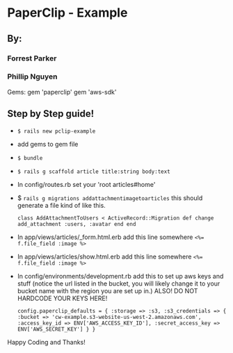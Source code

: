 # PaperClip - Example
## By:
### Forrest Parker
### Phillip Nguyen

Gems:
  gem 'paperclip'
  gem 'aws-sdk'

## Step by Step guide!

- `$ rails new pclip-example`
- add gems to gem file
- `$ bundle`
- `$ rails g scaffold article title:string body:text`
- In config/routes.rb
    set your 'root articles#home'
- $ `rails g migrations addattachmentimagetoarticles`
    this should generate a file kind of like this.

    `class AddAttachmentToUsers < ActiveRecord::Migration
      def change
        add_attachment :users, :avatar
      end
    end`

- In app/views/articles/_form.html.erb
  add this line somewhere
    `<%= f.file_field :image %>`

- In app/views/articles/show.html.erb
  add this line somewhere
    `<%= f.file_field :image %>`

- In config/environments/development.rb
  add this to set up aws keys and stuff (notice the url listed in the bucket, you
  will likely change it to your bucket name with the region you are set up in.)
  ALSO! DO NOT HARDCODE YOUR KEYS HERE!

  `config.paperclip_defaults = {
    :storage => :s3,
    :s3_credentials => {
      :bucket => 'cw-example.s3-website-us-west-2.amazonaws.com',
      :access_key_id => ENV['AWS_ACCESS_KEY_ID'],
      :secret_access_key => ENV['AWS_SECRET_KEY']
    }
  }`

Happy Coding and Thanks!


